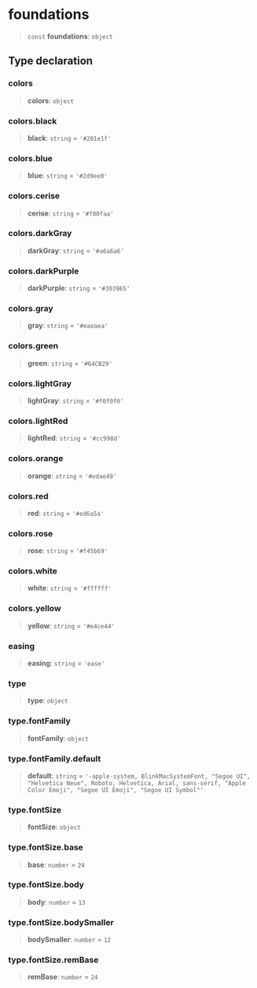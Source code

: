 # foundations

> `const` **foundations**: `object`

## Type declaration

### colors

> **colors**: `object`

### colors.black

> **black**: `string` = `'#201e1f'`

### colors.blue

> **blue**: `string` = `'#2d9ee0'`

### colors.cerise

> **cerise**: `string` = `'#f00faa'`

### colors.darkGray

> **darkGray**: `string` = `'#a6a6a6'`

### colors.darkPurple

> **darkPurple**: `string` = `'#303965'`

### colors.gray

> **gray**: `string` = `'#eaeaea'`

### colors.green

> **green**: `string` = `'#64CB29'`

### colors.lightGray

> **lightGray**: `string` = `'#f0f0f0'`

### colors.lightRed

> **lightRed**: `string` = `'#cc998d'`

### colors.orange

> **orange**: `string` = `'#edae49'`

### colors.red

> **red**: `string` = `'#ed6a5a'`

### colors.rose

> **rose**: `string` = `'#f45b69'`

### colors.white

> **white**: `string` = `'#ffffff'`

### colors.yellow

> **yellow**: `string` = `'#e4ce44'`

### easing

> **easing**: `string` = `'ease'`

### type

> **type**: `object`

### type.fontFamily

> **fontFamily**: `object`

### type.fontFamily.default

> **default**: `string` = `'-apple-system, BlinkMacSystemFont, "Segoe UI", "Helvetica Neue", Roboto, Helvetica, Arial, sans-serif, "Apple Color Emoji", "Segoe UI Emoji", "Segoe UI Symbol"'`

### type.fontSize

> **fontSize**: `object`

### type.fontSize.base

> **base**: `number` = `24`

### type.fontSize.body

> **body**: `number` = `13`

### type.fontSize.bodySmaller

> **bodySmaller**: `number` = `12`

### type.fontSize.remBase

> **remBase**: `number` = `24`
